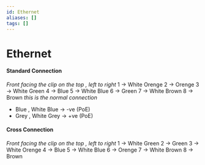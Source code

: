 ```yaml
---
id: Ethernet
aliases: []
tags: []
---
```


# Ethernet

#### Standard Connection

_Front facing the clip on the top , left to right_
1 -> White Orenge
2 -> Orenge
3 -> White Green
4 -> Blue
5 -> White Blue
6 -> Green
7 -> White Brown
8 -> Brown
*this is the normal connection*
- Blue , White Blue -> -ve (PoE)
- Grey , White Grey -> +ve (PoE)

#### Cross Connection 
_Front facing the clip on the top , left to right_
1 -> White Green
2 -> Green
3 -> White Orenge
4 -> Blue
5 -> White Blue
6 -> Orenge
7 -> White Brown
8 -> Brown

